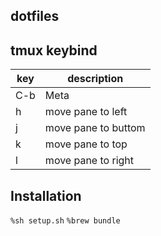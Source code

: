 ## dotfiles

## tmux keybind
|key|description        |
|---|-------------------|
|C-b|Meta               |
|h  |move pane to left  |
|j  |move pane to buttom|
|k  |move pane to top   |
|l  |move pane to right |

## Installation
`%sh setup.sh`
`%brew bundle`

